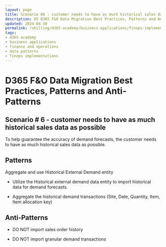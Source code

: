 ```yaml
---
layout: page
title: Scenario 06 - customer needs to have as much historical sales data as possible
description: 05 D365 F&O Data Migration Best Practices, Patterns and Anti-Patterns
updated: 2024-04-30
permalink: /skilling/d365-academy/business-applications/finops-implementation-bestpractices-and-patterns/dmscenario-06
tags:
- d365 academy
- business applications
- finance and operations
- data patterns
- finops implementations
---
```


# D365 F&O Data Migration Best Practices, Patterns and Anti-Patterns

## Scenario # 6 - customer needs to have as much historical sales data as possible
To help guarantee the accuracy of demand forecasts, the customer needs to have as much historical sales data as possible.


## Patterns
Aggregate and use Historical External Demand entity

* Utilize the Historical external demand data entity to import historical data for demand forecasts.

* Aggregate the historical demand transactions (Site, Date, Quantity, Item, Item allocation key)


## Anti-Patterns
* DO NOT import sales order history

* DO NOT import granular demand transactions 